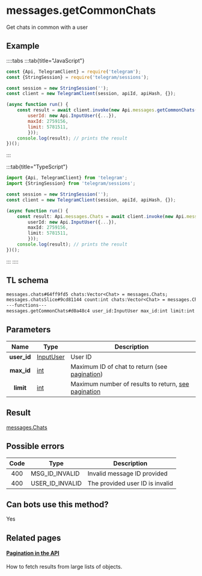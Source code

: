 # messages.getCommonChats

Get chats in common with a user

## Example

::::tabs
:::tab{title="JavaScript"}

```js
const {Api, TelegramClient} = require('telegram');
const {StringSession} = require('telegram/sessions');

const session = new StringSession('');
const client = new TelegramClient(session, apiId, apiHash, {});

(async function run() {
    const result = await client.invoke(new Api.messages.getCommonChats({
		userId: new Api.InputUser({...}),
		maxId: 2759156,
		limit: 5781511,
		}));
    console.log(result); // prints the result
})();
```

:::

:::tab{title="TypeScript"}

```ts
import {Api, TelegramClient} from 'telegram';
import {StringSession} from 'telegram/sessions';

const session = new StringSession('');
const client = new TelegramClient(session, apiId, apiHash, {});

(async function run() {
    const result: Api.messages.Chats = await client.invoke(new Api.messages.getCommonChats({
		userId: new Api.InputUser({...}),
		maxId: 2759156,
		limit: 5781511,
		}));
    console.log(result); // prints the result
})();
```

:::
::::

## TL schema

```txt
messages.chats#64ff9fd5 chats:Vector<Chat> = messages.Chats;
messages.chatsSlice#9cd81144 count:int chats:Vector<Chat> = messages.Chats;
---functions---
messages.getCommonChats#d0a48c4 user_id:InputUser max_id:int limit:int = messages.Chats;
```

## Parameters

|    Name     | Type                                                  | Description                                                                                  |
| :---------: | ----------------------------------------------------- | -------------------------------------------------------------------------------------------- |
| **user_id** | [InputUser](https://core.telegram.org/type/InputUser) | User ID                                                                                      |
| **max_id**  | [int](https://core.telegram.org/type/int)             | Maximum ID of chat to return (see [pagination](https://core.telegram.org/api/offsets))       |
|  **limit**  | [int](https://core.telegram.org/type/int)             | Maximum number of results to return, [see pagination](https://core.telegram.org/api/offsets) |

## Result

[messages.Chats](https://core.telegram.org/type/messages.Chats)

## Possible errors

| Code | Type            | Description                     |
| :--: | --------------- | ------------------------------- |
| 400  | MSG_ID_INVALID  | Invalid message ID provided     |
| 400  | USER_ID_INVALID | The provided user ID is invalid |

## Can bots use this method?

Yes

## Related pages

#### [Pagination in the API](https://core.telegram.org/api/offsets)

How to fetch results from large lists of objects.
